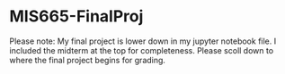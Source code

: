 # MIS665-FinalProj
Please note: My final project is lower down in my jupyter notebook file. I included the midterm at the top for completeness. Please scoll down to where the final project begins for grading.
